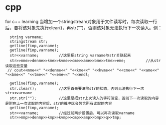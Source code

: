 # cpp
for c++ learning
当增加一个stringstream对象用于文件读写时，每次读取一行后，要将该对象先执行clear()，再str("")，否则该对象无法执行下一次读入。例：

      string varname;
      stringstream str;
      getline(finp,varname);
      getline(finp,varname);
      str<<varname;         //这里把string varname与str关联起来
      str>>mme>>denme>>kme>>kvme>>cme>>ame>>bme>>tme>>eme;         //从str读取这些变量
     // cout<<mme<<" "<<denme<<" "<<kme<<" "<<kvme<<" "<<cme<<" "<<ame<<" "<<bme<<" "<<tme<<" "<<eme<<" "<<endl;

      getline(finp,varname);
      str.clear();          //这里首先要清除str的状态，否则无法执行下一次str<<varname
      str.str("");          //这里是把str上次读入的字符清空，否则下一次读取的内容是附在上一次读取的内容后，str的缓冲区会包含所有读取的内容
      getline(finp,varname);
      str<<varname;         //经过前两步设置后，可以再次读取varname
      str>>mmp>>denmp>>kmp>>kvmp>>cmp>>amp>>bmp>>q>>tmp;
